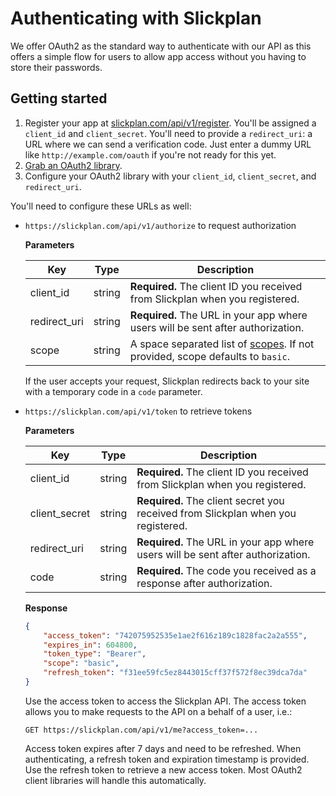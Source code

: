 # Authenticating with Slickplan

We offer OAuth2 as the standard way to authenticate with our API as this offers a simple flow for users to allow app access without you having to store their passwords.

## Getting started

1. Register your app at [slickplan.com/api/v1/register](https://slickplan.com/api/v1/register).
  You'll be assigned a `client_id` and `client_secret`. You'll need to provide a `redirect_uri`: a URL where we can send a verification code. Just enter a dummy URL like `http://example.com/oauth` if you're not ready for this yet.
2. [Grab an OAuth2 library](http://oauth.net/code/).
3. Configure your OAuth2 library with your `client_id`, `client_secret`, and `redirect_uri`.

  You'll need to configure these URLs as well:
  * `https://slickplan.com/api/v1/authorize` to request authorization
    
    **Parameters**
    
    Key | Type | Description
    --- | --- | ---
    client_id | string | **Required.** The client ID you received from Slickplan when you registered.
    redirect_uri | string | **Required.** The URL in your app where users will be sent after authorization.
    scope | string | A space separated list of [scopes](./scopes.md). If not provided, scope defaults to `basic`.
    
    If the user accepts your request, Slickplan redirects back to your site with a temporary code in a `code` parameter.

  * `https://slickplan.com/api/v1/token` to retrieve tokens
    
    **Parameters**
    
    Key | Type | Description
    --- | --- | ---
    client_id | string | **Required.** The client ID you received from Slickplan when you registered.
    client_secret | string | **Required.** The client secret you received from Slickplan when you registered.
    redirect_uri | string | **Required.** The URL in your app where users will be sent after authorization.
    code | string | **Required.** The code you received as a response after authorization.
    
    **Response**
    
    ```json
    {
        "access_token": "742075952535e1ae2f616z189c1828fac2a2a555",
        "expires_in": 604800,
        "token_type": "Bearer",
        "scope": "basic",
        "refresh_token": "f31ee59fc5ez8443015cff37f572f8ec39dca7da"
    }
    ```

    Use the access token to access the Slickplan API. The access token allows you to make requests to the API on a behalf of a user, i.e.:

    `GET https://slickplan.com/api/v1/me?access_token=...`
    
    Access token expires after 7 days and need to be refreshed. When authenticating, a refresh token and expiration timestamp is provided. Use the refresh token to retrieve a new access token. Most OAuth2 client libraries will handle this automatically.